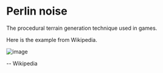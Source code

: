 # Perlin noise

The procedural terrain generation technique used in games.

Here is the example from Wikipedia.

![image](https://github.com/user-attachments/assets/21081822-bdfa-475a-a0be-5460adea8cb3)

-- Wikipedia

